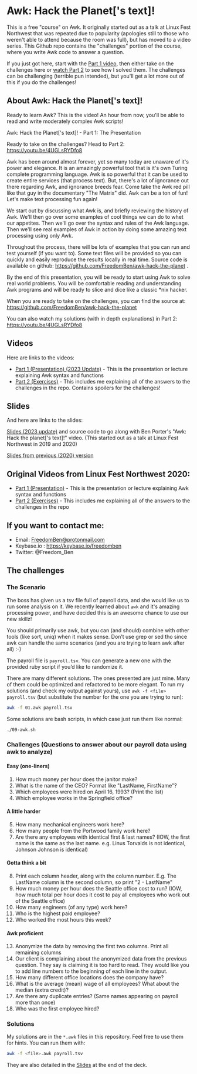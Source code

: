 # Awk:  Hack the Planet['s text]!

This is a free "course" on Awk.  It originally started out as a talk at Linux Fest Northwest that was repeated due to popularity (apologies still to those who weren't able to attend because the room was full), but has moved to a video series.  This Github repo contains the "challenges" portion of the course, where you write Awk code to answer a question.

If you just got here, start with the [Part 1 video](https://youtu.be/E5aQxIdjT0M), then either take on the challenges here or [watch Part 2](https://youtu.be/4UGLsRYDfo8) to see how I solved them.  The challenges can be challenging (terrible pun intended), but you'll get a lot more out of this if you do the challenges!

## About Awk: Hack the Planet['s text]!

Ready to learn Awk?  This is the video!  An hour from now, you'll be able to read and write moderately complex Awk scripts!

Awk: Hack the Planet['s text]! - Part 1:  The Presentation

Ready to take on the challenges?  Head to Part 2: https://youtu.be/4UGLsRYDfo8

Awk has been around almost forever, yet so many today are unaware of it's power and elegance. It is an amazingly powerful tool that is it's own Turing complete programming language. Awk is so powerful that it can be used to create entire services (that process text). But, there's a lot of ignorance out there regarding Awk, and ignorance breeds fear. Come take the Awk red pill like that guy in the documentary "The Matrix" did. Awk can be a ton of fun! Let's make text processing fun again!

We start out by discussing what Awk is, and briefly reviewing the history of Awk. We'll then go over some examples of cool things we can do to whet our appetites. Then we'll go over the syntax and rules of the Awk language. Then we'll see real examples of Awk in action by doing some amazing text processing using only Awk. 

Throughout the process, there will be lots of examples that you can run and test yourself (if you want to). Some text files will be provided so you can quickly and easily reproduce the results locally in real time. Source code is available on github:  https://github.com/FreedomBen/awk-hack-the-planet .

By the end of this presentation, you will be ready to start using Awk to solve real world problems. You will be comfortable reading and understanding Awk programs and will be ready to slice and dice like a classic *nix hacker.

When you are ready to take on the challenges, you can find the source at: https://github.com/FreedomBen/awk-hack-the-planet

You can also watch my solutions (with in depth explanations) in Part 2:  https://youtu.be/4UGLsRYDfo8


## Videos

Here are links to the videos:

* [Part 1 (Presentation) (2023 Update)](https://youtu.be/E5aQxIdjT0M) - This is the presentation or lecture explaining Awk syntax and functions
* [Part 2 (Exercises)](https://youtu.be/4UGLsRYDfo8) - This includes me explaining all of the answers to the challenges in the repo.  Contains spoilers for the challenges!

## Slides

And here are links to the slides:

[Slides (2023 update)](https://github.com/FreedomBen/awk-hack-the-planet/raw/master/Slides%20for%20Awk-%20Hack%20the%20planet%5B's%20text%5D%20-%202023%20Update.pdf)
and source code to go along with Ben Porter's "Awk: Hack the planet['s text]!" video.  (This started out as a talk at Linux Fest Northwest in 2019 and 2020)

[Slides from previous (2020) version](https://raw.githubusercontent.com/FreedomBen/awk-hack-the-planet/master/Slides%20for%20Awk-%20Hack%20the%20planet%5B's%20text%5D.pdf)

## Original Videos from Linux Fest Northwest 2020:

* [Part 1 (Presentation)](https://youtu.be/43BNFcOdBlY) - This is the presentation or lecture explaining Awk syntax and functions
* [Part 2 (Exercises)](https://youtu.be/4UGLsRYDfo8) - This includes me explaining all of the answers to the challenges in the repo

## If you want to contact me:

* Email:  FreedomBen@protonmail.com
* Keybase.io :  https://keybase.io/freedomben
* Twitter:  @Freedom_Ben


## The challenges

### The Scenario

The boss has given us a tsv file full of payroll data, and she would like us to run some
analysis on it.  We recently learned about `awk` and it's amazing processing power,
and have decided this is an awesome chance to use our new skillz!

You should primarily use awk, but you can (and should) combine with other tools (like sort, uniq)
when it makes sense.   Don’t use grep or sed tho since awk can handle the same scenarios
(and you are trying to learn awk after all) :-)

The payroll file is `payroll.tsv`.  You can generate a new one with the provided ruby script
if you’d like to randomize it.

There are many different solutions.  The ones presented are just mine.  Many of them could be optimized and refactored to be more elegant.  To run my solutions (and check my output against yours), use `awk -f <file> payroll.tsv` (but substitute the number for the one you are trying to run):

```bash
awk -f 01.awk payroll.tsv
```

Some solutions are bash scripts, in which case just run them like normal:

```bash
./09-awk.sh
```

### Challenges (Questions to answer about our payroll data using awk to analyze)

#### Easy (one-liners)
1. How much money per hour does the janitor make?
2. What is the name of the CEO?  Format like "LastName, FirstName"?
3. Which employees were hired on April 16, 1993? (Print the list)
4. Which employee works in the Springfield office?

#### A little harder
5. How many mechanical engineers work here?
6. How many people from the Portwood family work here?
7. Are there any employees with identical first & last names?  (IOW, the first name is the same as the last name.  e.g. Linus Torvalds is not identical, Johnson Johnson is identical)

#### Gotta think a bit
8. Print each column header, along with the column number.  E.g. The LastName column is the second column, so print "2 - LastName"
9. How much money per hour does the Seattle office cost to run?  (IOW, how much total per hour does it cost to pay all employees who work out of the Seattle office)
10. How many engineers (of any type) work here?
11. Who is the highest paid employee?
12. Who worked the most hours this week?

#### Awk proficient
13. Anonymize the data by removing the first two columns.  Print all remaining columns
14. Our client is complaining about the anonymized data from the previous question.  They say is claiming it is too hard to read.  They would like you to add line numbers to the beginning of each line in the output.
15. How many different office locations does the company have?
16. What is the average (mean) wage of all employees?  What about the median (extra credit)?
17. Are there any duplicate entries? (Same names appearing on payroll more than once)
18. Who was the first employee hired?



### Solutions

My solutions are in the `*.awk` files in this repository.  Feel free to use them for hints.  You can run them with:

```bash
awk -f <file>.awk payroll.tsv
```

They are also detailed in the [Slides](https://github.com/FreedomBen/awk-hack-the-planet/raw/master/Slides%20for%20Awk-%20Hack%20the%20planet%5B's%20text%5D%20-%202023%20Update.pdf)
at the end of the deck.
